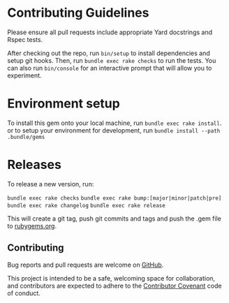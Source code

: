 # Contributing Guidelines

Please ensure all pull requests include appropriate Yard docstrings and Rspec
tests.

After checking out the repo, run `bin/setup` to install
dependencies and setup git hooks. Then, run `bundle exec rake
checks` to run the tests. You can also run `bin/console` for an
interactive prompt that will allow you to experiment.

# Environment setup

To install this gem onto your local machine, run `bundle exec rake install`. or
to setup your environment for development, run `bundle install --path
.bundle/gems`

# Releases

To release a new version, run:

`bundle exec rake checks`
`bundle exec rake bump:[major|minor|patch|pre]`
`bundle exec rake changelog`
`bundle exec rake release`

This will create a git tag, push git commits and tags and push the .gem file to
[rubygems.org](https://rubygems.org).

## Contributing

Bug reports and pull requests are welcome on
[GitHub](https://github.com/arista-aristanetworks/cvprac-rb).

This project is intended to be a safe, welcoming space for collaboration, and
contributors are expected to adhere to the [Contributor
Covenant](http://contributor-covenant.org) code of conduct.
